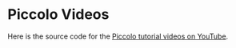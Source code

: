 # Piccolo Videos

Here is the source code for the [Piccolo tutorial videos on YouTube](https://www.youtube.com/channel/UCE7x5nm1Iy9KDfXPNrNQ5lA).
